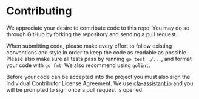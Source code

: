 Contributing
============

We appreciate your desire to contribute code to this repo. You may do so
through GitHub by forking the repository and sending a pull request.

When submitting code, please make every effort to follow existing conventions
and style in order to keep the code as readable as possible. Please also make
sure all tests pass by running `go test ./...`, and format your code with `go fmt`.
We also recommend using `golint`.

Before your code can be accepted into the project you must also sign the
Individual Contributor License Agreement.  We use [cla-assistant.io][1] and you
will be prompted to sign once a pull request is opened.

[1]: https://cla-assistant.io/
